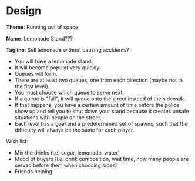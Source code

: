 # Design

**Theme**: Running out of space

**Name**: Lemonade Stand???

**Tagline**: Sell lemonade without causing accidents?

- You will have a lemonade stand.
- It will become popular very quickly.
- Queues will form.
- There are at least two queues, one from each direction (maybe not in the first level).
- You must choose which queue to serve next.
- If a queue is "full", it will queue onto the street instead of the sidewalk.
- If that happens, you have a certain amount of time before the police show up and tell you to
shut down your stand because it creates unsafe situations with people on the street.
- Each level has a goal and a predetermined set of spawns, such that the
difficulty will always be the same for each player.

Wish list:
- Mix the drinks (i.e. sugar, lemonade, water)
- Mood of buyers (i.e. drink composition, wait time, how many people are served before them when choosing sides)
- Friends helping
